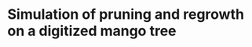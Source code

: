 Simulation of pruning and regrowth on a digitized mango tree
============================================================

